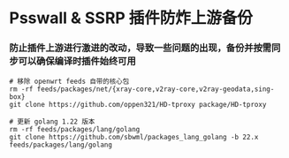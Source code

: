 # Psswall & SSRP 插件防炸上游备份

### 防止插件上游进行激进的改动，导致一些问题的出现，备份并按需同步可以确保编译时插件始终可用

```shell
# 移除 openwrt feeds 自带的核心包
rm -rf feeds/packages/net/{xray-core,v2ray-core,v2ray-geodata,sing-box}
git clone https://github.com/oppen321/HD-tproxy package/HD-tproxy

# 更新 golang 1.22 版本
rm -rf feeds/packages/lang/golang
git clone https://github.com/sbwml/packages_lang_golang -b 22.x feeds/packages/lang/golang
```

